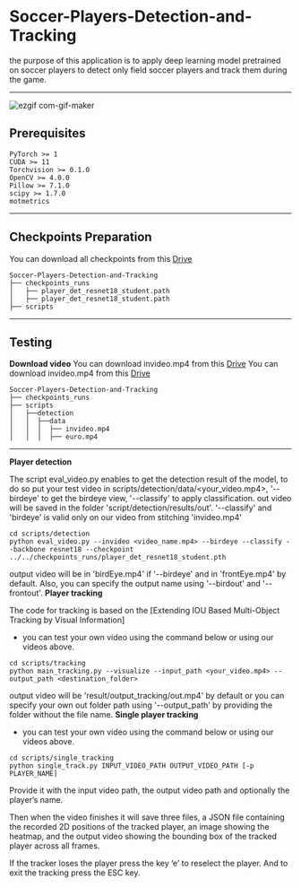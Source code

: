 # Soccer-Players-Detection-and-Tracking
the purpose of this application is to apply deep learning model pretrained on soccer players to detect only field soccer players and track them during the game.

<hr>

![ezgif com-gif-maker](https://drive.google.com/file/d/1YRaa89wkuPItIhEvSVgLi15FOmiAIlXv/view?usp=sharing)


## Prerequisites
```
PyTorch >= 1
CUDA >= 11
Torchvision >= 0.1.0
OpenCV >= 4.0.0
Pillow >= 7.1.0
scipy >= 1.7.0
motmetrics
``` 
<hr>


## Checkpoints Preparation

You can download all checkpoints from this [Drive](https://drive.google.com/drive/folders/1L2CSvFteLeZD6vdDem2ghCFGtAmzgslo?fbclid=IwAR22xmtNc-DA-SMzwyJ9iRtnmavv7kfqo3ocWz11coHt93Z4E4_VCoQutgY)

```
Soccer-Players-Detection-and-Tracking
├── checkpoints_runs
│   ├── player_det_resnet18_student.path
│   ├── player_det_resnet18_student.path
├── scripts
```
<hr>

## Testing 

**Download video**
You can download invideo.mp4 from this [Drive](https://drive.google.com/file/d/1-cxoZq6cBC6irxhHCqEZIGzXqrjSz-jr/view?usp=sharing)
You can download invideo.mp4 from this [Drive](https://drive.google.com/file/d/1YRaa89wkuPItIhEvSVgLi15FOmiAIlXv/view?usp=sharing)

```
Soccer-Players-Detection-and-Tracking
├── checkpoints_runs
├── scripts
│   ├──detection
│   │  ├──data
│   │  │  ├── invideo.mp4
│   │  │  ├── euro.mp4 
```
<hr>

**Player detection**


The script eval_video.py enables to get the detection result of the model, to do so put your test video in scripts/detection/data/<your_video.mp4>, '--birdeye' to get the birdeye view, '--classify' to apply classification. out video will be saved in the folder 'script/detection/results/out'.
'--classify' and 'birdeye' is valid only on our video from stitching 'invideo.mp4'
```
cd scripts/detection
python eval_video.py --invideo <video_name.mp4> --birdeye --classify --backbone resnet18 --checkpoint ../../checkpoints_runs/player_det_resnet18_student.pth

```
output video will be in 'birdEye.mp4' if '--birdeye' and in 'frontEye.mp4' by default. Also, you can specify the output name using '--birdout' and '--frontout'.
**Player tracking**

The code for tracking is based on the [Extending IOU Based Multi-Object Tracking by Visual Information]

* you can test your own video using the command below or using our videos above.

```
cd scripts/tracking
python main_tracking.py --visualize --input_path <your_video.mp4> --output_path <destination_folder>
```

output video will be 'result/output_tracking/out.mp4' by default or you can specify your own out folder path using '--output_path' by providing the folder without the file name.
**Single player tracking**

* you can test your own video using the command below or using our videos above.

```
cd scripts/single_tracking
python single_track.py INPUT_VIDEO_PATH OUTPUT_VIDEO_PATH [-p PLAYER_NAME]
```
Provide it with the input video path, the output video path and optionally the player’s name.

Then when the video finishes it will save three files, a JSON file containing the recorded 2D positions of the tracked player, an image showing the heatmap, and the output video showing the bounding box of the tracked player across all frames.

If the tracker loses the player press the key ‘e’ to reselect the player. And to exit the tracking press the ESC key.
